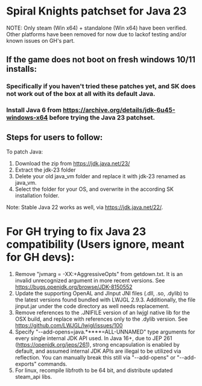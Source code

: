 # Spiral Knights patchset for Java 23

NOTE: Only steam (Win x64) + standalone (Win x64) have been verified.
Other platforms have been removed for now due to lackof testing and/or known issues on GH's part.

## If the game does not boot on fresh windows 10/11 installs:

### Specifically if you haven't tried these patches yet, and SK does not work out of the box at all with its default Java.

### Install Java 6 from https://archive.org/details/jdk-6u45-windows-x64 before trying the Java 23 patchset.

## Steps for users to follow:

To patch Java:
1. Download the zip from https://jdk.java.net/23/
2. Extract the jdk-23 folder
3. Delete your old java_vm folder and replace it with jdk-23 renamed as java_vm.
4. Select the folder for your OS, and overwrite in the according SK installation folder.

Note: Stable Java 22 works as well, via https://jdk.java.net/22/.

# For GH trying to fix Java 23 compatibility (Users ignore, meant for GH devs):

1. Remove "jvmarg = -XX:+AggressiveOpts" from getdown.txt. It is an invalid unrecognized argument in more recent versions.
See https://bugs.openjdk.org/browse/JDK-8150552
2. Update the supporting OpenAL and JInput JNI files (.dll, .so, .dylib) to the latest versions found bundled with LWJGL 2.9.3. Additionally, the file jinput.jar under the code directory as well needs replacement.
3. Remove references to the .JNIFILE version of an lwjgl native lib for the OSX build, and replace with references only to the .dylib version.
See https://github.com/LWJGL/lwjgl/issues/100
4. Specify "--add-opens=java.*****=ALL-UNNAMED" type arguments for every single internal JDK API used.
In Java 16+, due to JEP 261 (https://openjdk.org/jeps/261), strong encapsulation is enabled by default,
and assumed internal JDK APIs are illegal to be utilized via reflection. You can manually break this still 
via "--add-opens" or "--add-exports" commands.
5. For linux, recompile libfroth to be 64 bit, and distribute updated steam_api libs.
